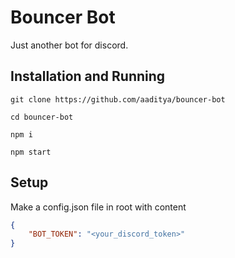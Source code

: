 # Bouncer Bot

Just another bot for discord.

## Installation and Running

`git clone https://github.com/aaditya/bouncer-bot`

`cd bouncer-bot`

`npm i`

`npm start`

## Setup

Make a config.json file in root with content

```json
{
    "BOT_TOKEN": "<your_discord_token>"
}
```
